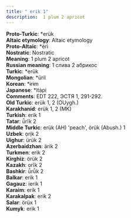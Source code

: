 ```yaml
---
title: " erik 1"
description:  1 plum 2 apricot
---
```


<strong>Proto-Turkic</strong>:  *erük<br>
<strong>Altaic etymology</strong>:  Altaic etymology<br>
<strong> Proto-Altaic</strong>:  *èrì<br>
<strong>Nostratic</strong>:  Nostratic<br>
<strong>Meaning</strong>:  1 plum 2 apricot<br>
<strong>Russian meaning</strong>:  1 слива 2 абрикос<br>
<strong>Turkic</strong>:  *erük<br>
<strong>Mongolian</strong>:  *üril<br>
<strong>Korean</strong>:  *ɨrɨm<br>
<strong>Japanese</strong>:  *ìtàpi<br>
<strong>Comments</strong>:  EDT 222, ЭСТЯ 1, 291-292.<br>
<strong>Old Turkic</strong>:  erük 1, 2 (OUygh.)<br>
<strong>Karakhanid</strong>:  erük 1, 2 (MK)<br>
<strong>Turkish</strong>:  erik 1<br>
<strong>Tatar</strong>:  ü̆rĭk 2<br>
<strong>Middle Turkic</strong>:  erük (AH) 'peach', örük (Abush.) 1<br>
<strong>Uzbek</strong>:  ọrịk 2<br>
<strong>Uighur</strong>:  ürük 2<br>
<strong>Azerbaidzhan</strong>:  ärik 2<br>
<strong>Turkmen</strong>:  erik 2<br>
<strong>Kirghiz</strong>:  örük 2<br>
<strong>Kazakh</strong>:  orĭk 2<br>
<strong>Bashkir</strong>:  ü̆rü̆k 2<br>
<strong>Balkar</strong>:  erik 1<br>
<strong>Gagauz</strong>:  ierik 1<br>
<strong>Karaim</strong>:  erik 1<br>
<strong>Karakalpak</strong>:  erik 2<br>
<strong>Salar</strong>:  örüx 1<br>
<strong>Kumyk</strong>:  erik 1<br>


